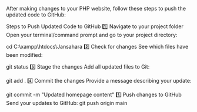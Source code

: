 After making changes to your PHP website, follow these steps to push the updated code to GitHub:

Steps to Push Updated Code to GitHub
1️⃣ Navigate to your project folder
Open your terminal/command prompt and go to your project directory:


cd C:\xampp\htdocs\Jansahara
2️⃣ Check for changes
See which files have been modified:


git status
3️⃣ Stage the changes
Add all updated files to Git:


git add .
4️⃣ Commit the changes
Provide a message describing your update:


git commit -m "Updated homepage content"
5️⃣ Push changes to GitHub
Send your updates to GitHub:
git push origin main
